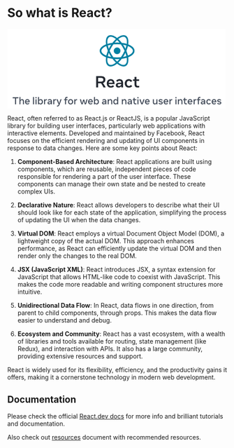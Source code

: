 # So what is React?

<img src="../images/reactlogo.png" align="center" width="500">

React, often referred to as React.js or ReactJS, is a popular JavaScript library for building user interfaces, particularly web applications with interactive elements. Developed and maintained by Facebook, React focuses on the efficient rendering and updating of UI components in response to data changes. Here are some key points about React:

1. **Component-Based Architecture**: React applications are built using components, which are reusable, independent pieces of code responsible for rendering a part of the user interface. These components can manage their own state and be nested to create complex UIs.

2. **Declarative Nature**: React allows developers to describe what their UI should look like for each state of the application, simplifying the process of updating the UI when the data changes.

3. **Virtual DOM**: React employs a virtual Document Object Model (DOM), a lightweight copy of the actual DOM. This approach enhances performance, as React can efficiently update the virtual DOM and then render only the changes to the real DOM.

4. **JSX (JavaScript XML)**: React introduces JSX, a syntax extension for JavaScript that allows HTML-like code to coexist with JavaScript. This makes the code more readable and writing component structures more intuitive.

5. **Unidirectional Data Flow**: In React, data flows in one direction, from parent to child components, through props. This makes the data flow easier to understand and debug.

6. **Ecosystem and Community**: React has a vast ecosystem, with a wealth of libraries and tools available for routing, state management (like Redux), and interaction with APIs. It also has a large community, providing extensive resources and support.

React is widely used for its flexibility, efficiency, and the productivity gains it offers, making it a cornerstone technology in modern web development.

## Documentation

Please check the official [React.dev docs](https://react.dev/) for more info and brilliant tutorials and documentation.

Also check out [resources](./Resources.md) document with recommended resources.



